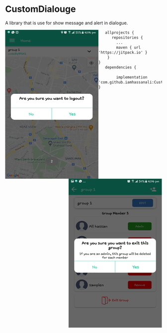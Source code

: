 # CustomDialouge
A library that is use for show message and alert in dialogue.


<img src="https://github.com/iamhassanali/CustomDialouge/blob/master/DialougeLibrary/ScreenShoot/Screenshot_20201023-160635.png" alt="sample" title="sample" width="300" height="480" align="left">
<img src="https://github.com/iamhassanali/CustomDialouge/blob/master/DialougeLibrary/ScreenShoot/Screenshot_20201023-160652.png" alt="sample" title="sample" width="300" height="480" align="right" " > 


       allprojects {              
	      repositories {
			...
			maven { url 'https://jitpack.io' }
		}
	}
       dependencies {
       
	        implementation 'com.github.iamhassanali:CustomDialouge:Tag'
	}
